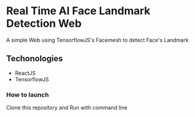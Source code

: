 # Real Time AI Face Landmark Detection Web

A simple Web using TensorflowJS's Facemesh to detect Face's Landmark

## Techonologies

* ReactJS
* TensorflowJS

### How to launch

Clone this repository and Run with command line